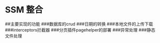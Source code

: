 # SSM 整合 
##主要实现的功能
###数据库的crud
###日期的转换
###本地文件的上传下载
###interceptors拦截器
###分页插件pagehelper的部署
###异常处理
###静态文件处理

